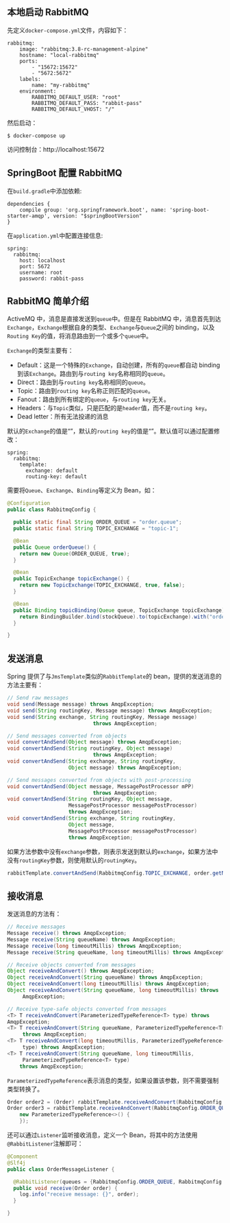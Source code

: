 ## 本地启动 RabbitMQ

先定义`docker-compose.yml`文件，内容如下：

    rabbitmq:
        image: "rabbitmq:3.8-rc-management-alpine"
        hostname: "local-rabbitmq"
        ports:
            - "15672:15672"
            - "5672:5672"
        labels:
            name: "my-rabbitmq"
        environment:
            RABBITMQ_DEFAULT_USER: "root"
            RABBITMQ_DEFAULT_PASS: "rabbit-pass"
            RABBITMQ_DEFAULT_VHOST: "/"

然后启动：

    $ docker-compose up

访问控制台：http://localhost:15672

## SpringBoot 配置 RabbitMQ

在`build.gradle`中添加依赖:

    dependencies {
        compile group: 'org.springframework.boot', name: 'spring-boot-starter-amqp', version: "$springBootVersion"
    }

在`application.yml`中配置连接信息:

    spring:
      rabbitmq:
        host: localhost
        port: 5672
        username: root
        password: rabbit-pass

## RabbitMQ 简单介绍

ActiveMQ 中，消息是直接发送到`queue`中。但是在 RabbitMQ 中，消息首先到达`Exchange`，`Exchange`根据自身的类型、`Exchange`与`Queue`之间的 binding，以及`Routing Key`的值，将消息路由到一个或多个`queue`中。

`Exchange`的类型主要有：

- Default：这是一个特殊的`Exchange`，自动创建，所有的`queue`都自动 binding 到该`Exchange`。路由到与`routing key`名称相同的`queue`。
- Direct：路由到与`routing key`名称相同的`queue`。
- Topic：路由到`routing key`名称正则匹配的`queue`。
- Fanout：路由到所有绑定的`queue`，与`routing key`无关。
- Headers：与`Topic`类似，只是匹配的是`header`值，而不是`routing key`。
- Dead letter：所有无法投递的消息

默认的`Exchange`的值是“”，默认的`routing key`的值是“”。默认值可以通过配置修改：

    spring:
      rabbitmq:
        template:
          exchange: default
          routing-key: default

需要将`Queue`、`Exchange`、`Binding`等定义为 Bean，如：

```java
@Configuration
public class RabbitmqConfig {

  public static final String ORDER_QUEUE = "order.queue";
  public static final String TOPIC_EXCHANGE = "topic-1";

  @Bean
  public Queue orderQueue() {
    return new Queue(ORDER_QUEUE, true);
  }

  @Bean
  public TopicExchange topicExchange() {
    return new TopicExchange(TOPIC_EXCHANGE, true, false);
  }

  @Bean
  public Binding topicBinding(Queue queue, TopicExchange topicExchange) {
    return BindingBuilder.bind(stockQueue).to(topicExchange).with("order.#");
  }

}
```

## 发送消息

Spring 提供了与`JmsTemplate`类似的`RabbitTemplate`的 bean，提供的发送消息的方法主要有：

```java
// Send raw messages
void send(Message message) throws AmqpException;
void send(String routingKey, Message message) throws AmqpException;
void send(String exchange, String routingKey, Message message)
                            throws AmqpException;

// Send messages converted from objects
void convertAndSend(Object message) throws AmqpException;
void convertAndSend(String routingKey, Object message)
                            throws AmqpException;
void convertAndSend(String exchange, String routingKey,
                    Object message) throws AmqpException;

// Send messages converted from objects with post-processing
void convertAndSend(Object message, MessagePostProcessor mPP)
                            throws AmqpException;
void convertAndSend(String routingKey, Object message,
                    MessagePostProcessor messagePostProcessor)
                    throws AmqpException;
void convertAndSend(String exchange, String routingKey,
                    Object message,
                    MessagePostProcessor messagePostProcessor)
                    throws AmqpException;
```

如果方法参数中没有`exchange`参数，则表示发送到默认的`exchange`，如果方法中没有`routingKey`参数，则使用默认的`routingKey`。

```java
rabbitTemplate.convertAndSend(RabbitmqConfig.TOPIC_EXCHANGE, order.getName, order);
```

## 接收消息

发送消息的方法有：

```java
// Receive messages
Message receive() throws AmqpException;
Message receive(String queueName) throws AmqpException;
Message receive(long timeoutMillis) throws AmqpException;
Message receive(String queueName, long timeoutMillis) throws AmqpException;

// Receive objects converted from messages
Object receiveAndConvert() throws AmqpException;
Object receiveAndConvert(String queueName) throws AmqpException;
Object receiveAndConvert(long timeoutMillis) throws AmqpException;
Object receiveAndConvert(String queueName, long timeoutMillis) throws
     AmqpException;

// Receive type-safe objects converted from messages
<T> T receiveAndConvert(ParameterizedTypeReference<T> type) throws
AmqpException;
<T> T receiveAndConvert(String queueName, ParameterizedTypeReference<T> type)
     throws AmqpException;
<T> T receiveAndConvert(long timeoutMillis, ParameterizedTypeReference<T>
     type) throws AmqpException;
<T> T receiveAndConvert(String queueName, long timeoutMillis,
     ParameterizedTypeReference<T> type)
    throws AmqpException;
```

`ParameterizedTypeReference`表示消息的类型，如果设置该参数，则不需要强制类型转换了。

```java
Order order2 = (Order) rabbitTemplate.receiveAndConvert(RabbitmqConfig.ORDER_QUEUE_BAK);
Order order3 = rabbitTemplate.receiveAndConvert(RabbitmqConfig.ORDER_QUEUE,
    new ParameterizedTypeReference<>() {
    });
```

还可以通过`Listener`监听接收消息，定义一个 Bean，将其中的方法使用`@RabbitListener`注解即可：

```java
@Component
@Slf4j
public class OrderMessageListener {

  @RabbitListener(queues = {RabbitmqConfig.ORDER_QUEUE, RabbitmqConfig.ORDER_QUEUE_BAK})
  public void receive(Order order) {
    log.info("receive message: {}", order);
  }

}
```
